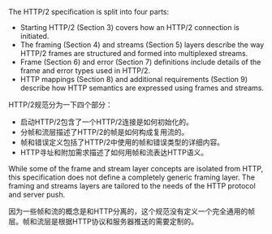 The HTTP/2 specification is split into four parts:

+	Starting HTTP/2 (Section 3) covers how an HTTP/2 connection is initiated.
+	The framing (Section 4) and streams (Section 5) layers describe the way HTTP/2 frames are structured and formed into multiplexed streams.
+	Frame (Section 6) and error (Section 7) definitions include details of the frame and error types used in HTTP/2.
+	HTTP mappings (Section 8) and additional requirements (Section 9) describe how HTTP semantics are expressed using frames and streams.

HTTP/2规范分为一下四个部分：

+	启动HTTP/2包含了一个HTTP/2连接是如何初始化的。
+	分帧和流层描述了HTTP/2的帧是如何构成复用流的。
+	帧和错误定义包括了HTTP/2中使用的帧和错误类型的详细内容。
+	HTTP寻址和附加需求描述了如何用帧和流表达HTTP语义。

While some of the frame and stream layer concepts are isolated from HTTP, this specification does not define a completely generic framing layer. The framing and streams layers are tailored to the needs of the HTTP protocol and server push.

因为一些帧和流的概念是和HTTP分离的，这个规范没有定义一个完全通用的帧层。帧和流层是根据HTTP协议和服务器推送的需要定制的。